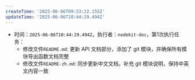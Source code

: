 ```yaml
---
createTime: '2025-06-06T09:53:22.155Z'
updateTime: '2025-06-06T10:44:29.494Z'
---
```


- 时间：`2025-06-06T10:44:29.494Z`，执行者：`nodekit-doc`，第1次执行任务：
  - 修改文件`README.md`: 更新 API 文档部分，添加了 git 模块，并确保所有模块导出函数文档完整
  - 修改文件`README-zh.md`: 同步更新中文文档，补充 git 模块说明，保持中英文内容一致

